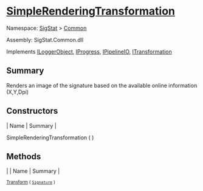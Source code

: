 # [SimpleRenderingTransformation](./SimpleRenderingTransformation.md)

Namespace: [SigStat]() > [Common](./README.md)

Assembly: SigStat.Common.dll

Implements [ILoggerObject](./ILoggerObject.md), [IProgress](./Helpers/IProgress.md), [IPipelineIO](./Pipeline/IPipelineIO.md), [ITransformation](./ITransformation.md)

## Summary
Renders an image of the signature based on the available online information (X,Y,Dpi)

## Constructors

| Name | Summary | 

SimpleRenderingTransformation (  )<sub></sub>


## Methods

|  | Name | Summary | 

<sub>[Transform](./Methods/SimpleRenderingTransformation-100663459.md) ( [`Signature`](./Signature.md) )</sub><sub></sub>



